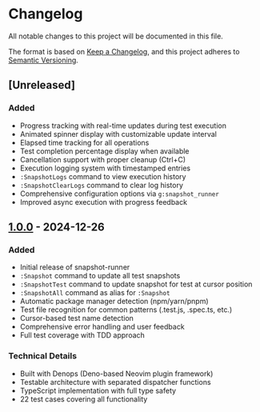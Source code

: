 # Changelog

All notable changes to this project will be documented in this file.

The format is based on [Keep a Changelog](https://keepachangelog.com/en/1.0.0/),
and this project adheres to [Semantic Versioning](https://semver.org/spec/v2.0.0.html).

## [Unreleased]

### Added
- Progress tracking with real-time updates during test execution
- Animated spinner display with customizable update interval
- Elapsed time tracking for all operations
- Test completion percentage display when available
- Cancellation support with proper cleanup (Ctrl+C)
- Execution logging system with timestamped entries
- `:SnapshotLogs` command to view execution history
- `:SnapshotClearLogs` command to clear log history
- Comprehensive configuration options via `g:snapshot_runner`
- Improved async execution with progress feedback

## [1.0.0] - 2024-12-26

### Added
- Initial release of snapshot-runner
- `:Snapshot` command to update all test snapshots
- `:SnapshotTest` command to update snapshot for test at cursor position
- `:SnapshotAll` command as alias for `:Snapshot`
- Automatic package manager detection (npm/yarn/pnpm)
- Test file recognition for common patterns (.test.js, .spec.ts, etc.)
- Cursor-based test name detection
- Comprehensive error handling and user feedback
- Full test coverage with TDD approach

### Technical Details
- Built with Denops (Deno-based Neovim plugin framework)
- Testable architecture with separated dispatcher functions
- TypeScript implementation with full type safety
- 22 test cases covering all functionality

[1.0.0]: https://github.com/lil-shimon/snapshot-runner/releases/tag/v1.0.0